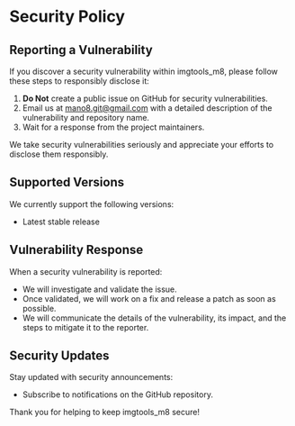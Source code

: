 # Security Policy

## Reporting a Vulnerability

If you discover a security vulnerability within imgtools_m8, please follow these steps to responsibly disclose it:

1. **Do Not** create a public issue on GitHub for security vulnerabilities.
2. Email us at [mano8.git@gmail.com](mailto:mano8.git@gmail.com) with a detailed description of the vulnerability and repository name.
3. Wait for a response from the project maintainers.

We take security vulnerabilities seriously and appreciate your efforts to disclose them responsibly.

## Supported Versions

We currently support the following versions:

- Latest stable release

## Vulnerability Response

When a security vulnerability is reported:

- We will investigate and validate the issue.
- Once validated, we will work on a fix and release a patch as soon as possible.
- We will communicate the details of the vulnerability, its impact, and the steps to mitigate it to the reporter.

## Security Updates

Stay updated with security announcements:

- Subscribe to notifications on the GitHub repository.

Thank you for helping to keep imgtools_m8 secure!
